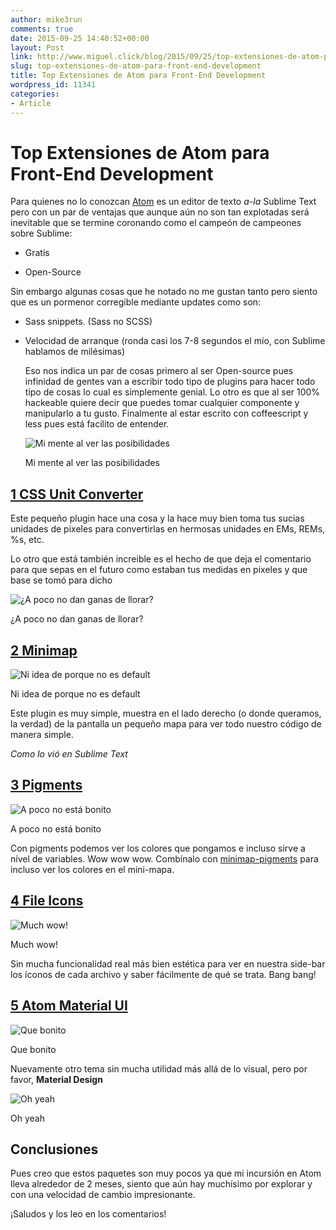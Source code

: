 ```yaml
---
author: mike3run
comments: true
date: 2015-09-25 14:40:52+00:00
layout: Post
link: http://www.miguel.click/blog/2015/09/25/top-extensiones-de-atom-para-front-end-development/
slug: top-extensiones-de-atom-para-front-end-development
title: Top Extensiones de Atom para Front-End Development
wordpress_id: 11341
categories:
- Article
---
```


# Top Extensiones de Atom para Front-End Development



Para quienes no lo conozcan [Atom](https://atom.io/) es un editor de texto _a-la_ Sublime Text pero con un par de ventajas que aunque aún no son tan explotadas será inevitable que se termine coronando como el campeón de campeones sobre Sublime:







* Gratis


* Open-Source



Sin embargo algunas cosas que he notado no me gustan tanto pero siento que es un pormenor corregible mediante updates como son:



* Sass snippets. (Sass no SCSS)


* Velocidad de arranque (ronda casi los 7-8 segundos el mío, con Sublime hablamos de milésimas)



  Eso nos indica un par de cosas primero al ser Open-source pues infinidad de gentes van a escribir todo tipo de plugins para hacer todo tipo de cosas lo cual es simplemente genial. Lo otro es que al ser 100% hackeable quiere decir que puedes tomar cualquier componente y manipularlo a tu gusto. Finalmente al estar escrito con coffeescript y less pues está facilito de entender.


  ![Mi mente al ver las posibilidades](http://media4.giphy.com/media/Fbyam9ZAJ3J1m/giphy.gif)

  Mi mente al ver las posibilidades





## [1 CSS Unit Converter](https://atom.io/packages/atom-css-unit-converter)



  Este pequeño plugin hace una cosa y la hace muy bien toma tus sucias unidades de pixeles para convertirlas en hermosas unidades en EMs, REMs, %s, etc.

  Lo otro que está también increible es el hecho de que deja el comentario para que sepas en el futuro como estaban tus medidas en pixeles y que base se tomó para dicho


  ![¿A poco no dan ganas de llorar?](https://i.github-camo.com/0d60d3bb7f64d43483dd12c52ee711d025befcb9/68747470733a2f2f7261772e67697468756275736572636f6e74656e742e636f6d2f736574686c6f70657a6d652f61746f6d2d6373732d756e69742d636f6e7665727465722f6d61737465722f7265736f75726365732f6d756c7469706c652d6c696e65732e676966)

  ¿A poco no dan ganas de llorar?





## [2 Minimap](https://atom.io/packages/minimap)




  ![Ni idea de porque no es default](https://i.github-camo.com/bb671dcf7706c32eb432472c2cd69d354f824661/68747470733a2f2f6769746875622e636f6d2f61746f6d2d6d696e696d61702f6d696e696d61702f626c6f622f6d61737465722f7265736f75726365732f73637265656e73686f742e706e673f7261773d74727565)

  Ni idea de porque no es default



  Este plugin es muy simple, muestra en el lado derecho (o donde queramos, la verdad) de la pantalla un pequeño mapa para ver todo nuestro código de manera simple.

  _Como lo vió en Sublime Text_



## [3 Pigments](https://atom.io/packages/pigments)




  ![A poco no está bonito](https://i.github-camo.com/802d8b759d01e70861f95f99495731f19b145b03/687474703a2f2f61626533332e6769746875622e696f2f61746f6d2d7069676d656e74732f7069676d656e74732e6769663f7261773d74727565)

  A poco no está bonito



  Con pigments podemos ver los colores que pongamos e incluso sirve a nível de variables. Wow wow wow. Combínalo con [minimap-pigments](https://atom.io/packages/minimap-pigments) para incluso ver los colores en el mini-mapa.



## [4 File Icons](https://atom.io/packages/file-icons)




  ![Much wow!](https://i.github-camo.com/fb720dc73a9cf634fef9b11e87f0cd194284e3be/68747470733a2f2f7261772e67697468756275736572636f6e74656e742e636f6d2f66696c652d69636f6e732f61746f6d2f363731343730366632363865323537313030653033633965623532383139636239376164353730622f707265766965772e706e67)

  Much wow!



  Sin mucha funcionalidad real más bien estética para ver en nuestra side-bar los íconos de cada archivo y saber fácilmente de qué se trata. Bang bang!



## [5 Atom Material UI](https://atom.io/themes/atom-material-ui)




  ![Que bonito](https://i.github-camo.com/7a7ffbcfb85b59f52ac04e886ac1537ac9efdd12/687474703a2f2f692e696d6775722e636f6d2f326a4e676b52392e706e67)

  Que bonito



  Nuevamente otro tema sin mucha utilidad más allá de lo visual, pero por favor, **Material Design**


  ![Oh yeah](https://i.github-camo.com/153c0835e0a840232dcae9f07ade6a9a1b4156b9/687474703a2f2f692e696d6775722e636f6d2f6c5552337552762e676966)

  Oh yeah





## Conclusiones



  Pues creo que estos paquetes son muy pocos ya que mi incursión en Atom lleva alrededor de 2 meses, siento que aún hay muchísimo por explorar y con una velocidad de cambio impresionante.

  ¡Saludos y los leo en los comentarios!
